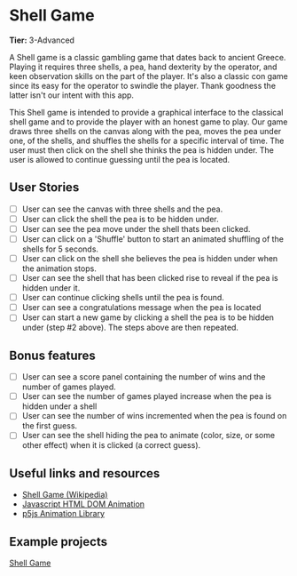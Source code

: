 # Shell Game

**Tier:** 3-Advanced

A Shell game is a classic gambling game that dates back to ancient Greece.
Playing it requires three shells, a pea, hand dexterity by the operator, and 
keen observation skills on the part of the player. It's also a classic con
game since its easy for the operator to swindle the player. Thank goodness
the latter isn't our intent with this app.

This Shell game is intended to provide a graphical interface to the classical
shell game and to provide the player with an honest game to play. Our game
draws three shells on the canvas along with the pea, moves the pea under one,
of the shells, and shuffles the shells for a specific interval of time. The
user must then click on the shell she thinks the pea is hidden under. The user
is allowed to continue guessing until the pea is located.

## User Stories

-   [ ] User can see the canvas with three shells and the pea.
-   [ ] User can click the shell the pea is to be hidden under.
-   [ ] User can see the pea move under the shell thats been clicked.
-   [ ] User can click on a 'Shuffle' button to start an animated shuffling of
the shells for 5 seconds.
-   [ ] User can click on the shell she believes the pea is hidden under when
the animation stops.
-   [ ] User can see the shell that has been clicked rise to reveal if the pea
is hidden under it. 
-   [ ] User can continue clicking shells until the pea is found.
-   [ ] User can see a congratulations message when the pea is located
-   [ ] User can start a new game by clicking a shell the pea is to be hidden
under (step #2 above). The steps above are then repeated.

## Bonus features

-   [ ] User can see a score panel containing the number of wins and the
number of games played.
-   [ ] User can see the number of games played increase when the pea is hidden
under a shell
-   [ ] User can see the number of wins incremented when the pea is found on 
the first guess.
-   [ ] User can see the shell hiding the pea to animate (color, size, or 
some other effect) when it is clicked (a correct guess).

## Useful links and resources

- [Shell Game (Wikipedia)](https://en.wikipedia.org/wiki/Shell_game)
- [Javascript HTML DOM Animation](https://www.w3schools.com/js/js_htmldom_animate.asp)
- [p5js Animation Library](https://p5js.org/)

## Example projects

[Shell Game](https://codepen.io/RedCactus/pen/dwEjXy)
